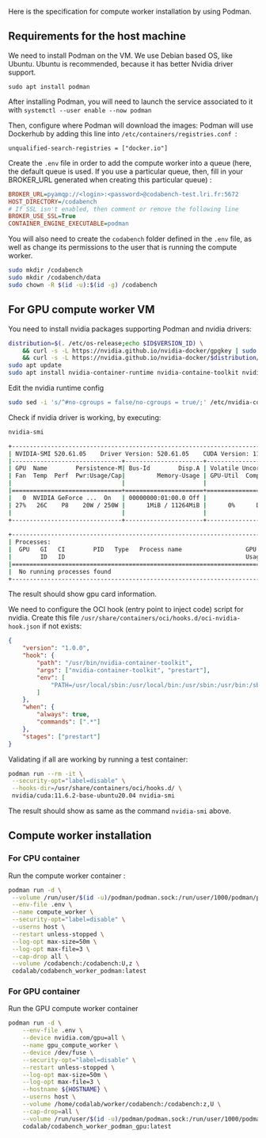 Here is the specification for compute worker installation by using Podman. 
## Requirements for the host machine

We need to install Podman on the VM. We use Debian based OS, like Ubuntu. Ubuntu is recommended, because it has better Nvidia driver support. 

`sudo apt install podman `

After installing Podman, you will need to launch the service associated to it with `systemctl --user enable --now podman`

Then, configure where Podman will download the images: Podman will use Dockerhub by adding this line into `/etc/containers/registries.conf `:

`unqualified-search-registries = ["docker.io"] `

Create the `.env` file in order to add the compute worker into a queue (here, the default queue is used. If you use a particular queue, then, fill in your BROKER_URL generated when creating this particular queue) : 

```ini title=".env"
BROKER_URL=pyamqp://<login>:<password>@codabench-test.lri.fr:5672 
HOST_DIRECTORY=/codabench
# If SSL isn't enabled, then comment or remove the following line
BROKER_USE_SSL=True
CONTAINER_ENGINE_EXECUTABLE=podman
```

You will also need to create the `codabench` folder defined in the `.env` file, as well as change its permissions to the user that is running the compute worker.

```bash title="In your terminal"
sudo mkdir /codabench
sudo mkdir /codabench/data
sudo chown -R $(id -u):$(id -g) /codabench
```

## For GPU compute worker VM

You need to install nvidia packages supporting Podman and nvidia drivers:

```bash
distribution=$(. /etc/os-release;echo $ID$VERSION_ID) \
    && curl -s -L https://nvidia.github.io/nvidia-docker/gpgkey | sudo apt-key add - \
    && curl -s -L https://nvidia.github.io/nvidia-docker/$distribution/nvidia-docker.list | sudo tee /etc/apt/sources.list.d/nvidia-container.list
sudo apt update
sudo apt install nvidia-container-runtime nvidia-containe-toolkit nvidia-driver-<version>
```

Edit the nvidia runtime config

```bash
sudo sed -i 's/^#no-cgroups = false/no-cgroups = true/;' /etc/nvidia-container-runtime/config.toml
```

Check if nvidia driver is working, by executing:

```bash
nvidia-smi

+-----------------------------------------------------------------------------+
| NVIDIA-SMI 520.61.05    Driver Version: 520.61.05    CUDA Version: 11.8     |
|-------------------------------+----------------------+----------------------+
| GPU  Name        Persistence-M| Bus-Id        Disp.A | Volatile Uncorr. ECC |
| Fan  Temp  Perf  Pwr:Usage/Cap|         Memory-Usage | GPU-Util  Compute M. |
|                               |                      |               MIG M. |
|===============================+======================+======================|
|   0  NVIDIA GeForce ...  On   | 00000000:01:00.0 Off |                  N/A |
| 27%   26C    P8    20W / 250W |      1MiB / 11264MiB |      0%      Default |
|                               |                      |                  N/A |
+-------------------------------+----------------------+----------------------+
                                                                               
+-----------------------------------------------------------------------------+
| Processes:                                                                  |
|  GPU   GI   CI        PID   Type   Process name                  GPU Memory |
|        ID   ID                                                   Usage      |
|=============================================================================|
|  No running processes found                                                 |
+-----------------------------------------------------------------------------+

```

The result should show gpu card information.

We need to configure the OCI hook (entry point to inject code) script for nvidia. Create this file `/usr/share/containers/oci/hooks.d/oci-nvidia-hook.json` if not exists:

```json title="oci-nvidia-hook.json"
{
    "version": "1.0.0",
    "hook": {
        "path": "/usr/bin/nvidia-container-toolkit",
        "args": ["nvidia-container-toolkit", "prestart"],
        "env": [
            "PATH=/usr/local/sbin:/usr/local/bin:/usr/sbin:/usr/bin:/sbin:/bin"
        ]
    },
    "when": {
        "always": true,
        "commands": [".*"]
    },
    "stages": ["prestart"]
}
```

Validating if all are working by running a test container:

```bash
podman run --rm -it \
 --security-opt="label=disable" \
 --hooks-dir=/usr/share/containers/oci/hooks.d/ \
 nvidia/cuda:11.6.2-base-ubuntu20.04 nvidia-smi
```
The result should show as same as the command `nvidia-smi` above.


## Compute worker installation 

### For CPU container 

Run the compute worker container : 

```bash
podman run -d \
 --volume /run/user/$(id -u)/podman/podman.sock:/run/user/1000/podman/podman.sock:U \
 --env-file .env \
 --name compute_worker \
 --security-opt="label=disable" \
 --userns host \
 --restart unless-stopped \
 --log-opt max-size=50m \
 --log-opt max-file=3 \
 --cap-drop all \
 --volume /codabench:/codabench:U,z \
 codalab/codabench_worker_podman:latest 
```

### For GPU container

Run the GPU compute worker container

```bash
podman run -d \
    --env-file .env \
    --device nvidia.com/gpu=all \
    --name gpu_compute_worker \
    --device /dev/fuse \
    --security-opt="label=disable" \
    --restart unless-stopped \
    --log-opt max-size=50m \
    --log-opt max-file=3 \
    --hostname ${HOSTNAME} \
    --userns host \
    --volume /home/codalab/worker/codabench:/codabench:z,U \
    --cap-drop=all \
    --volume /run/user/$(id -u)/podman/podman.sock:/run/user/1000/podman/podman.sock:U \
    codalab/codabench_worker_podman_gpu:latest
```